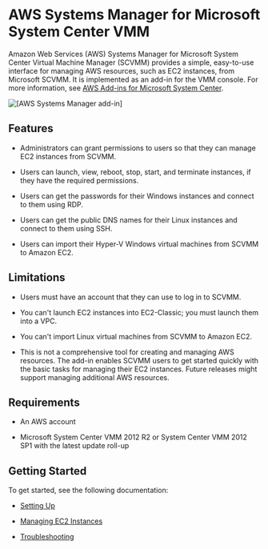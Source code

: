 # AWS Systems Manager for Microsoft System Center VMM<a name="scvmm"></a>

Amazon Web Services \(AWS\) Systems Manager for Microsoft System Center Virtual Machine Manager \(SCVMM\) provides a simple, easy\-to\-use interface for managing AWS resources, such as EC2 instances, from Microsoft SCVMM\. It is implemented as an add\-in for the VMM console\. For more information, see [AWS Add\-ins for Microsoft System Center](http://aws.amazon.com/windows/system-center/)\.

![\[AWS Systems Manager add-in\]](http://docs.aws.amazon.com/AWSEC2/latest/WindowsGuide/images/aws_systems_manager_scvmm.png)

## Features<a name="features"></a>

+ Administrators can grant permissions to users so that they can manage EC2 instances from SCVMM\.

+ Users can launch, view, reboot, stop, start, and terminate instances, if they have the required permissions\.

+ Users can get the passwords for their Windows instances and connect to them using RDP\.

+ Users can get the public DNS names for their Linux instances and connect to them using SSH\.

+ Users can import their Hyper\-V Windows virtual machines from SCVMM to Amazon EC2\.

## Limitations<a name="limitations"></a>

+ Users must have an account that they can use to log in to SCVMM\.

+ You can't launch EC2 instances into EC2\-Classic; you must launch them into a VPC\.

+ You can't import Linux virtual machines from SCVMM to Amazon EC2\.

+ This is not a comprehensive tool for creating and managing AWS resources\. The add\-in enables SCVMM users to get started quickly with the basic tasks for managing their EC2 instances\. Future releases might support managing additional AWS resources\.

## Requirements<a name="requirements"></a>

+ An AWS account

+ Microsoft System Center VMM 2012 R2 or System Center VMM 2012 SP1 with the latest update roll\-up

## Getting Started<a name="get-started"></a>

To get started, see the following documentation:

+ [Setting Up](scvmm-set-up.md)

+ [Managing EC2 Instances](scvmm-manage-ec2.md)

+ [Troubleshooting](scvmm-troubleshoot.md)